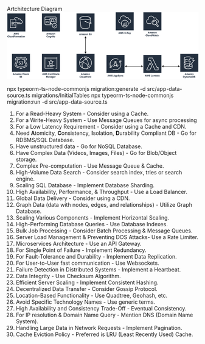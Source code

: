 Artchitecture Diagram
![Artchitecture](https://github.com/asithagihan/full-stack-boilerplate/blob/main/full-stack-boilerplate.drawio.png?raw=true)

npx typeorm-ts-node-commonjs migration:generate -d src/app-data-source.ts migrations/InitialTables
npx typeorm-ts-node-commonjs migration:run -d src/app-data-source.ts

1. For a Read-Heavy System - Consider using a Cache.
2. For a Write-Heavy System - Use Message Queues for async processing
3. For a Low Latency Requirement - Consider using a Cache and CDN.
4. Need 𝐀tomicity, 𝐂onsistency, 𝐈solation, 𝐃urability Compliant DB - Go for RDBMS/SQL Database.
5. Have unstructured data - Go for NoSQL Database.
6. Have Complex Data (Videos, Images, Files) - Go for Blob/Object storage.
7. Complex Pre-computation - Use Message Queue & Cache.
8. High-Volume Data Search - Consider search index, tries or search engine.
9. Scaling SQL Database - Implement Database Sharding.
10. High Availability, Performance, & Throughput - Use a Load Balancer.
11. Global Data Delivery - Consider using a CDN.
12. Graph Data (data with nodes, edges, and relationships) - Utilize Graph Database.
13. Scaling Various Components - Implement Horizontal Scaling.
14. High-Performing Database Queries - Use Database Indexes.
15. Bulk Job Processing - Consider Batch Processing & Message Queues.
16. Server Load Management & Preventing DOS Attacks- Use a Rate Limiter.
17. Microservices Architecture - Use an API Gateway.
18. For Single Point of Failure - Implement Redundancy.
19. For Fault-Tolerance and Durability - Implement Data Replication.
20. For User-to-User fast communication - Use Websockets.
21. Failure Detection in Distributed Systems - Implement a Heartbeat.
22. Data Integrity - Use Checksum Algorithm.
23. Efficient Server Scaling - Implement Consistent Hashing.
24. Decentralized Data Transfer - Consider Gossip Protocol.
25. Location-Based Functionality - Use Quadtree, Geohash, etc.
26. Avoid Specific Technology Names - Use generic terms.
27. High Availability and Consistency Trade-Off - Eventual Consistency.
28. For IP resolution & Domain Name Query - Mention DNS (Domain Name System).
29. Handling Large Data in Network Requests - Implement Pagination.
30. Cache Eviction Policy - Preferred is LRU (Least Recently Used) Cache.
